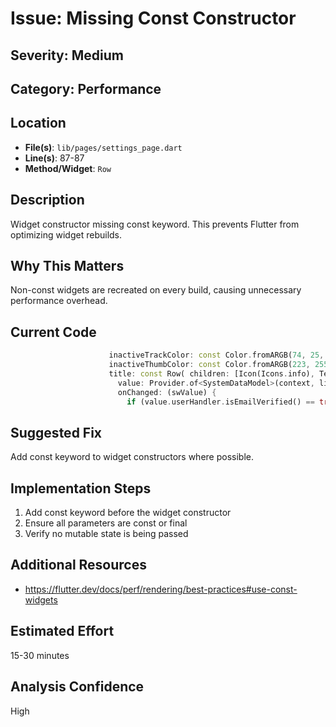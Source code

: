 # Issue: Missing Const Constructor

## Severity: Medium

## Category: Performance

## Location
- **File(s)**: `lib/pages/settings_page.dart`
- **Line(s)**: 87-87
- **Method/Widget**: `Row`

## Description
Widget constructor missing const keyword. This prevents Flutter from optimizing widget rebuilds.

## Why This Matters
Non-const widgets are recreated on every build, causing unnecessary performance overhead.

## Current Code
```dart
                      inactiveTrackColor: const Color.fromARGB(74, 25, 23, 23),
                      inactiveThumbColor: const Color.fromARGB(223, 255, 255, 255),
                      title: const Row( children: [Icon(Icons.info), Text('   Email Alert on Alarm', style: TextStyle(fontWeight: FontWeight.bold, fontSize: 18))]),
                        value: Provider.of<SystemDataModel>(context, listen: false).userHandler.emailOnAlarm,
                        onChanged: (swValue) {
                          if (value.userHandler.isEmailVerified() == true){
```

## Suggested Fix
Add const keyword to widget constructors where possible.

## Implementation Steps
1. Add const keyword before the widget constructor
2. Ensure all parameters are const or final
3. Verify no mutable state is being passed

## Additional Resources
- https://flutter.dev/docs/perf/rendering/best-practices#use-const-widgets

## Estimated Effort
15-30 minutes

## Analysis Confidence
High
